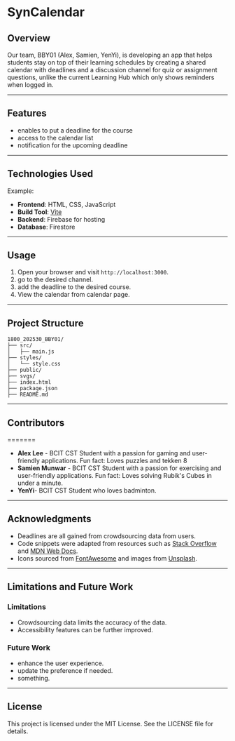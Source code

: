 # SynCalendar


## Overview
Our team, BBY01 (Alex, Samien, YenYi), is developing an app that helps students stay on top of their learning schedules by creating a shared calendar with deadlines and a discussion channel for quiz or assignment questions, unlike the current Learning Hub which only shows reminders when logged in.

---


## Features

- enables to put a deadline for the course
- access to the calendar list
- notification for the upcoming deadline

---


## Technologies Used

Example:
- **Frontend**: HTML, CSS, JavaScript
- **Build Tool**: [Vite](https://vitejs.dev/)
- **Backend**: Firebase for hosting
- **Database**: Firestore

---


## Usage

1. Open your browser and visit `http://localhost:3000`.
2. go to the desired channel.
3. add the deadline to the desired course.
4. View the calendar from calendar page.

---


## Project Structure

```
1800_202530_BBY01/
├── src/
│   ├── main.js
├── styles/
│   └── style.css
├── public/
├── svgs/
├── index.html
├── package.json
├── README.md
```

---


## Contributors



=======
- **Alex Lee** - BCIT CST Student with a passion for gaming and user-friendly applications. Fun fact: Loves puzzles and tekken 8 
- **Samien Munwar** - BCIT CST Student with a passion for exercising and user-friendly applications. Fun fact: Loves solving Rubik's Cubes in under a minute.
- **YenYi**- BCIT CST Student who loves badminton. 

---


## Acknowledgments

- Deadlines are all gained from crowdsourcing data from users.
- Code snippets were adapted from resources such as [Stack Overflow](https://stackoverflow.com/) and [MDN Web Docs](https://developer.mozilla.org/).
- Icons sourced from [FontAwesome](https://fontawesome.com/) and images from [Unsplash](https://unsplash.com/).

---


## Limitations and Future Work
### Limitations

- Crowdsourcing data limits the accuracy of the data.
- Accessibility features can be further improved.

### Future Work

- enhance the user experience.
- update the preference if needed.
- something.

---


## License

This project is licensed under the MIT License. See the LICENSE file for details.
